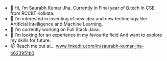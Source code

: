 - 👋 Hi, I’m Saurabh Kumar Jha, Currently in Final year of B.tech in CSE from RCCIIT Kolkata.
- 👀 I’m interested in inventing of new idea and new technology like Artificial Intelligence and Machine Learning.
- 🌱 I’m currently working on Full Stack Java.
- 💞️ I’m looking for an experience in my favourite field And want to explore my skills for future.
- 📫 Reach me out at...  www.linkedin.com/in/saurabh-kumar-jha-b623951b0


<!---
saurabh123-maker/saurabh123-maker is a ✨ special ✨ repository because its `README.md` (this file) appears on your GitHub profile.
You can click the Preview link to take a look at your changes.
--->
